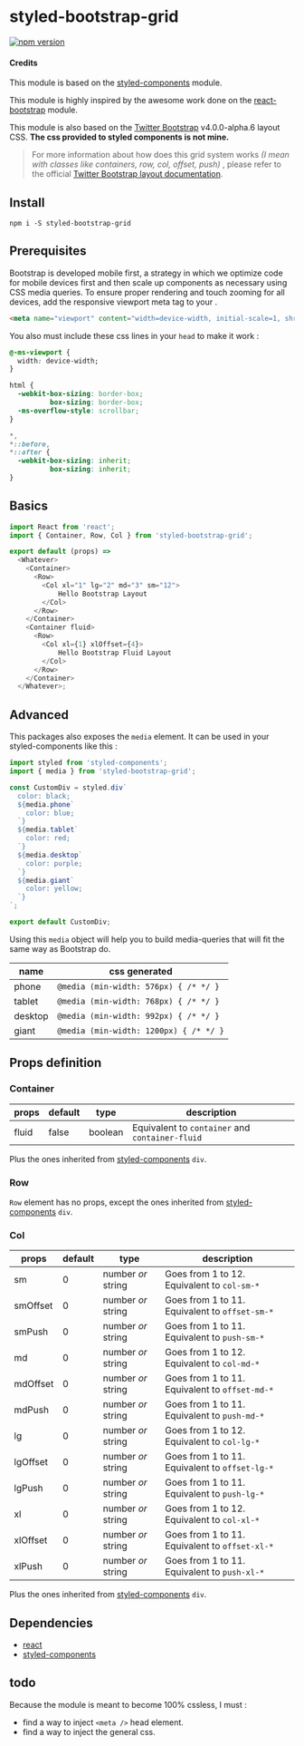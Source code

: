 # styled-bootstrap-grid
[![npm version](https://badge.fury.io/js/styled-bootstrap-grid.svg)](https://badge.fury.io/js/styled-bootstrap-grid)

#### Credits
This module is based on the [styled-components](https://www.npmjs.com/package/styled-components) module.

This module is highly inspired by the awesome work done on the [react-bootstrap](https://www.npmjs.com/package/react-bootstrap) module.

This module is also based on the [Twitter Bootstrap](https://v4-alpha.getbootstrap.com/getting-started/download/) v4.0.0-alpha.6 layout CSS.
**The css provided to styled components is not mine.**

> For more information about how does this grid system works *(I mean with classes like containers, row, col, offset, push)* , please refer to the official [Twitter Bootstrap layout documentation](https://v4-alpha.getbootstrap.com/layout/overview/).

## Install

`npm i -S styled-bootstrap-grid`

## Prerequisites
Bootstrap is developed mobile first, a strategy in which we optimize code for mobile devices first and then scale up components as necessary using CSS media queries. To ensure proper rendering and touch zooming for all devices, add the responsive viewport meta tag to your <head>.

```html
<meta name="viewport" content="width=device-width, initial-scale=1, shrink-to-fit=no">
```

You also must include these css lines in your `head` to make it work :

```css
@-ms-viewport {
  width: device-width;
}

html {
  -webkit-box-sizing: border-box;
          box-sizing: border-box;
  -ms-overflow-style: scrollbar;
}

*,
*::before,
*::after {
  -webkit-box-sizing: inherit;
          box-sizing: inherit;
}
```
## Basics

```javascript
import React from 'react';
import { Container, Row, Col } from 'styled-bootstrap-grid';

export default (props) => 
  <Whatever>
    <Container>
      <Row>
        <Col xl="1" lg="2" md="3" sm="12">
            Hello Bootstrap Layout
        </Col>
      </Row>
    </Container>
    <Container fluid>
      <Row>
        <Col xl={1} xlOffset={4}>
            Hello Bootstrap Fluid Layout
        </Col>
      </Row>
    </Container>
  </Whatever>;
```

## Advanced
This packages also exposes the `media` element. It can be used in your styled-components like this :

```javascript
import styled from 'styled-components';
import { media } from 'styled-bootstrap-grid';

const CustomDiv = styled.div`
  color: black;
  ${media.phone`
    color: blue;
  `}
  ${media.tablet`
    color: red;
  `}
  ${media.desktop`
    color: purple;
  `}
  ${media.giant`
    color: yellow;
  `}
`;

export default CustomDiv;
```

Using this `media` object will help you to build media-queries that will fit the same way as Bootstrap do.

| name | css generated |
| - | - |
| phone | `@media (min-width: 576px) { /* */ }`
| tablet | `@media (min-width: 768px) { /* */ }`
| desktop | `@media (min-width: 992px) { /* */ }`
| giant | `@media (min-width: 1200px) { /* */ }`

## Props definition

### Container

| props | default | type | description |
| - | - | - | - |
| fluid | false | boolean | Equivalent to `container` and `container-fluid` |

Plus the ones inherited from [styled-components](https://www.npmjs.com/package/styled-components) `div`.

### Row
`Row` element has no props, except the ones inherited from [styled-components](https://www.npmjs.com/package/styled-components) `div`.

### Col
| props | default | type | description |
| - | - | - | - |
| sm | 0 | number *or* string | Goes from 1 to 12. Equivalent to `col-sm-*` |
| smOffset | 0 | number *or* string | Goes from 1 to 11. Equivalent to `offset-sm-*` |
| smPush | 0 | number *or* string | Goes from 1 to 11. Equivalent to `push-sm-*` |
| md | 0 | number *or* string | Goes from 1 to 12. Equivalent to `col-md-*` |
| mdOffset | 0 | number *or* string | Goes from 1 to 11. Equivalent to `offset-md-*` |
| mdPush | 0 | number *or* string | Goes from 1 to 11. Equivalent to `push-md-*` |
| lg | 0 | number *or* string | Goes from 1 to 12. Equivalent to `col-lg-*` |
| lgOffset | 0 | number *or* string | Goes from 1 to 11. Equivalent to `offset-lg-*` |
| lgPush | 0 | number *or* string | Goes from 1 to 11. Equivalent to `push-lg-*` |
| xl | 0 | number *or* string | Goes from 1 to 12. Equivalent to `col-xl-*` |
| xlOffset | 0 | number *or* string | Goes from 1 to 11. Equivalent to `offset-xl-*` |
| xlPush | 0 | number *or* string | Goes from 1 to 11. Equivalent to `push-xl-*` |

Plus the ones inherited from [styled-components](https://www.npmjs.com/package/styled-components) `div`.

## Dependencies
* [react](https://www.npmjs.com/package/react)
* [styled-components](https://www.npmjs.com/package/styled-components)

## todo
Because the module is meant to become 100% cssless, I must :
  * find a way to inject `<meta />` head element.
  * find a way to inject the general css.
